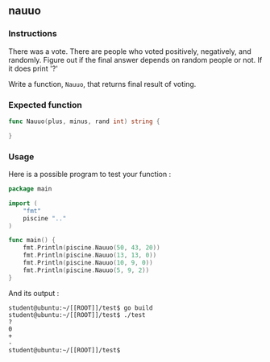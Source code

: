 ## nauuo

### Instructions

There was a vote. There are people who voted positively, negatively, and randomly. 
Figure out if the final answer depends on random people or not.
If it does print '?'

Write a function, `Nauuo`, that returns final result of voting.

### Expected function

```go
func Nauuo(plus, minus, rand int) string {

}
```

### Usage

Here is a possible program to test your function :

```go
package main

import (
	"fmt"
	piscine ".."
)

func main() {
	fmt.Println(piscine.Nauuo(50, 43, 20))
	fmt.Println(piscine.Nauuo(13, 13, 0))
	fmt.Println(piscine.Nauuo(10, 9, 0))
	fmt.Println(piscine.Nauuo(5, 9, 2))
}
```

And its output :

```console
student@ubuntu:~/[[ROOT]]/test$ go build
student@ubuntu:~/[[ROOT]]/test$ ./test
?
0
+
-
student@ubuntu:~/[[ROOT]]/test$
```